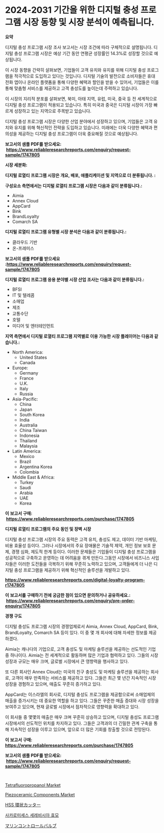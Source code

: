 <p><h1>2024-2031 기간을 위한 디지털 충성 프로그램 시장 동향 및 시장 분석이 예측됩니다.</h1></p><p><strong>요약</strong></p>
<p><p>디지털 충성 프로그램 시장 조사 보고서는 시장 조건에 따라 구체적으로 설명됩니다. 디지털 충성 프로그램 시장은 예상 기간 동안 연평균 성장률인 14.3%로 성장할 것으로 예상됩니다.</p><p>이 시장 동향을 간략히 살펴보면, 기업들이 고객 유치와 유지를 위해 디지털 충성 프로그램을 적극적으로 도입하고 있다는 것입니다. 디지털 기술의 발전으로 소비자들은 휴대 전화 앱이나 온라인 플랫폼을 통해 다양한 혜택과 할인을 받을 수 있어서, 기업들은 이를 통해 맞춤형 서비스를 제공하고 고객 충성도를 높이는데 주력하고 있습니다.</p><p>이 시장의 지리적 분포를 살펴보면, 북미, 아태 지역, 유럽, 미국, 중국 등 전 세계적으로 디지털 충성 프로그램이 적용되고 있습니다. 특히 미국과 중국은 디지털 시장이 가장 빠르게 성장하고 있는 지역으로 주목받고 있습니다.</p><p>디지털 충성 프로그램 시장은 다양한 산업 분야에서 성장하고 있으며, 기업들은 고객 유치와 유지를 위해 혁신적인 전략을 도입하고 있습니다. 미래에는 더욱 다양한 혜택과 편의성을 제공하는 디지털 충성 프로그램이 더욱 중요해질 것으로 예상됩니다.</p></p>
<p><strong>보고서의 샘플 PDF를 받으세요: &nbsp;<a href="https://www.reliableresearchreports.com/enquiry/request-sample/1747805">https://www.reliableresearchreports.com/enquiry/request-sample/1747805</a></strong></p>
<p><strong>시장 세분화:</strong></p>
<p><strong> 디지털 로열티 프로그램 시장은 개요, 배포, 애플리케이션 및 지역으로 더 분류됩니다. :</strong></p>
<p><strong>구성요소 측면에서는 디지털 로열티 프로그램 시장은 다음과 같이 분류됩니다.:</strong></p>
<p><ul><li>Aimia</li><li>Annex Cloud</li><li>AppCard</li><li>Bink</li><li>BrandLoyalty</li><li>Comarch SA</li></ul></p>
<p><strong> 디지털 로열티 프로그램 유형별 시장 분석은 다음과 같이 분류됩니다.:</strong></p>
<p><ul><li>클라우드 기반</li><li>온-프레미스</li></ul></p>
<p><strong>보고서의 샘플 PDF를 받으세요 :<a href="https://www.reliableresearchreports.com/enquiry/request-sample/1747805">https://www.reliableresearchreports.com/enquiry/request-sample/1747805</a></strong></p>
<p><strong> 디지털 로열티 프로그램 응용 분야별 시장 산업 조사는 다음과 같이 분류됩니다.:</strong></p>
<p><ul><li>BFSI</li><li>IT 및 텔레콤</li><li>소매업</li><li>제조</li><li>교통수단</li><li>호텔</li><li>미디어 및 엔터테인먼트</li></ul></p>
<p><strong>지역 측면에서 디지털 로열티 프로그램 지역별로 이용 가능한 시장 플레이어는 다음과 같습니다.:</strong></p>
<p><ul>
    <li>
        North America:
        <ul>
            <li>United States</li>
            <li>Canada</li>
        </ul>
    </li>
    <li>
        Europe:
        <ul>
            <li>Germany</li>
            <li>France</li>
            <li>U.K.</li>
            <li>Italy</li>
            <li>Russia</li>
        </ul>
    </li>
    <li>
        Asia-Pacific:
        <ul>
            <li>China</li>
            <li>Japan</li>
            <li>South Korea</li>
            <li>India</li>
            <li>Australia</li>
            <li>China Taiwan</li>
            <li>Indonesia</li>
            <li>Thailand</li>
            <li>Malaysia</li>
        </ul>
    </li>
    <li>
        Latin America:
        <ul>
            <li>Mexico</li>
            <li>Brazil</li>
            <li>Argentina Korea</li>
            <li>Colombia</li>
        </ul>
    </li>
    <li>
        Middle East & Africa:
        <ul>
            <li>Turkey</li>
            <li>Saudi</li>
            <li>Arabia</li>
            <li>UAE</li>
            <li>Korea</li>
        </ul>
    </li>
    </ul></p>
<p><strong>이 보고서 구매: &nbsp;<a href="https://www.reliableresearchreports.com/purchase/1747805">https://www.reliableresearchreports.com/purchase/1747805</a></strong></p>
<p><strong>디지털 로열티 프로그램의 주요 동인 및 장벽 시장</strong></p>
<p><p>디지털 충성 프로그램 시장의 주요 동력은 고객 유치, 충성도 제고, 데이터 기반 마케팅, 비용 효율성 등이다. 그러나 시장에서의 주요 장애물은 기술적 제약, 개인 정보 보호 문제, 경쟁 심화, 제도적 한계 등이다. 이러한 문제들은 기업들이 디지털 충성 프로그램을 성공적으로 구축하고 운영하는 데 어려움을 겪게 만든다.그동안 시장에서 비즈니스 사업자들은 이러한 도전들을 극복하기 위해 꾸준히 노력하고 있으며, 고객들에게 더 나은 디지털 충성 프로그램을 제공하기 위해 혁신적인 솔루션을 개발하고 있다.</p></p>
<p><strong><a href="https://www.reliableresearchreports.com/digital-loyalty-program-r1747805">https://www.reliableresearchreports.com/digital-loyalty-program-r1747805</a></strong></p>
<p><strong>이 보고서를 구매하기 전에 궁금한 점이 있으면 문의하거나 공유하세요.: &nbsp;<a href="https://www.reliableresearchreports.com/enquiry/pre-order-enquiry/1747805">https://www.reliableresearchreports.com/enquiry/pre-order-enquiry/1747805</a></strong></p>
<p><strong>경쟁 구도</strong></p>
<p><p>디지털 충성도 프로그램 시장의 경쟁업체로서 Aimia, Annex Cloud, AppCard, Bink, BrandLoyalty, Comarch SA 등이 있다. 이 중 몇 개 회사에 대해 자세한 정보를 제공하겠다.</p><p>Aimia는 캐나다의 기업으로, 고객 충성도 및 마케팅 솔루션을 제공하는 선도적인 기업 중 하나이다. Aimia는 전 세계적으로 활동하며 많은 기업과 협력하고 있다. 그들의 시장 성장과 규모는 매우 크며, 글로벌 시장에서 큰 영향력을 행사하고 있다.</p><p>또 다른 회사인 Annex Cloud는 미국의 친구 충성도 및 마케팅 솔루션을 제공하는 회사로, 고객이 매우 만족하는 서비스를 제공하고 있다. 그들은 최근 몇 년간 지속적인 시장 성장을 경험하고 있으며, 매출도 꾸준히 증가하고 있다.</p><p>AppCard는 이스라엘의 회사로, 디지털 충성도 프로그램을 제공함으로써 소매업체의 매출을 증가시키는 데 중요한 역할을 하고 있다. 그들은 꾸준한 매출 증대와 시장 성장을 보여주고 있으며, 현재 글로벌 시장에서 점차적으로 영향력을 확대하고 있다.</p><p>이 회사들 중 몇몇의 매출은 매우 크며 꾸준히 상승하고 있으며, 디지털 충성도 프로그램 시장에서의 선도적인 위치를 차지하고 있다. 그들은 고객과의 더 긴밀한 관계 구축을 통해 지속적인 성장을 이루고 있으며, 앞으로 더 많은 기회를 창출할 것으로 전망된다.</p></p>
<p><strong>이 보고서 구매: &nbsp; <a href="https://www.reliableresearchreports.com/purchase/1747805">https://www.reliableresearchreports.com/purchase/1747805</a></strong></p>
<p><strong>보고서의 샘플 PDF를 받으세요: &nbsp;<a href="https://www.reliableresearchreports.com/enquiry/request-sample/1747805">https://www.reliableresearchreports.com/enquiry/request-sample/1747805</a></strong><strong></strong></p>
<p>&nbsp;</p>
<p><p><a href="https://issuu.com/reportprime-2/docs/tetrafluoropropanol-market-size-2030.pptx">Tetrafluoropropanol Market</a></p><p><a href="https://spotless-saver-8fd.notion.site/Piezoceramic-Components-Market-Trends-and-Market-Analysis-forecasted-for-period-2024-2031-e762dc1ea52d455b804e0941bc5da250">Piezoceramic Components Market</a></p><p><a href="https://github.com/CloydAbbott2023/Market-Research-Report-List-1/blob/main/829318428353.md">HSS 環状カッター</a></p><p><a href="https://github.com/JackieFauhey9089475/Market-Research-Report-List-1/blob/main/974976325692.md">사카로미세스 세레비시아 효모</a></p><p><a href="https://github.com/AaronVargas43/Market-Research-Report-List-1/blob/main/711513628352.md">マリンコントロールバルブ</a></p></p>